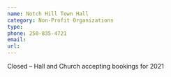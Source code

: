 ```yaml
---
name: Notch Hill Town Hall
category: Non-Profit Organizations
type: 
phone: 250-835-4721
email: 
url: 
---
```


Closed – Hall and Church accepting bookings for 2021
